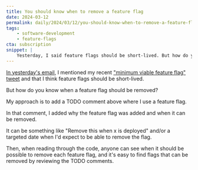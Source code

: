 ```yaml
---
title: You should know when to remove a feature flag
date: 2024-03-12
permalink: daily/2024/03/12/you-should-know-when-to-remove-a-feature-flag
tags:
    - software-development
    - feature-flags
cta: subscription
snippet: |
    Yesterday, I said feature flags should be short-lived. But how do you know when a flag can be removed?
---
```


[In yesterday's email][yesterday], I mentioned my recent ["minimum viable feature flag" tweet][tweet] and that I think feature flags should be short-lived.

But how do you know when a feature flag should be removed?

My approach is to add a TODO comment above where I use a feature flag.

In that comment, I added why the feature flag was added and when it can be removed.

It can be something like "Remove this when x is deployed" and/or a targeted date when I'd expect to be able to remove the flag.

Then, when reading through the code, anyone can see when it should be possible to remove each feature flag, and it's easy to find flags that can be removed by reviewing the TODO comments.

[tweet]: https://twitter.com/opdavies/status/1767846980250714261
[yesterday]: {{site.url}}/archive/2024/03/11/feature-flags-should-be-short-lived

